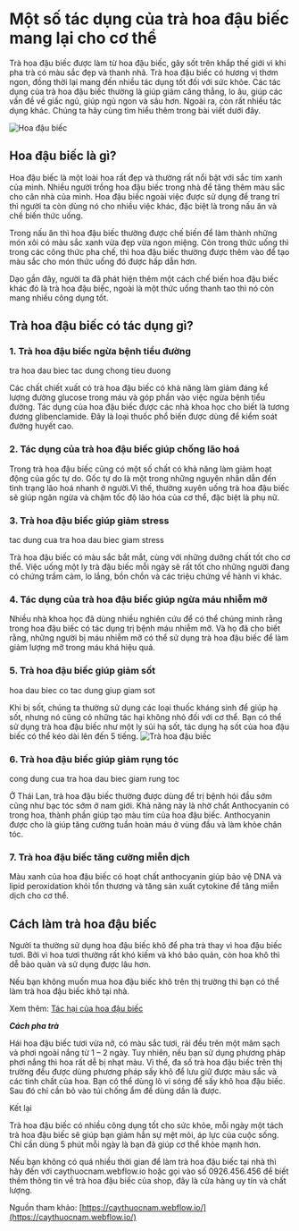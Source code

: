 # Một số tác dụng của trà hoa đậu biếc mang lại cho cơ thể
Trà hoa đậu biếc được làm từ hoa đậu biếc, gây sốt trên khắp thế giới vì khi pha trà có màu sắc đẹp và thanh nhã. Trà hoa đậu biếc có hương vị thơm ngon, đồng thời lại mang đến nhiều tác dụng tốt đối với sức khỏe. Các tác dụng của trà hoa đậu biếc thường là giúp giảm căng thẳng, lo âu, giúp các vấn đề về giấc ngủ, giúp ngủ ngon và sâu hơn. Ngoài ra, còn rất nhiều tác dụng khác. Chúng ta hãy cùng tìm hiểu thêm trong bài viết dưới đây.

![Hoa đậu biếc](https://global-uploads.webflow.com/5deb1e0bcd1730303a919a1b/5e74441440f35f44ce52c3e6_hoa-dau-biec-kho.jpg)

## Hoa đậu biếc là gì?

Hoa đậu biếc là một loài hoa rất đẹp và thường rất nổi bật với sắc tím xanh của mình. Nhiều người trồng hoa đậu biếc trong nhà để tăng thêm màu sắc cho căn nhà của mình. Hoa đậu biếc ngoài việc được sử dụng để trang trí thì người ta còn dùng nó cho nhiều việc khác, đặc biệt là trong nấu ăn và chế biến thức uống.

Trong nấu ăn thì hoa đậu biếc thường được chế biến để làm thành những món xôi có màu sắc xanh vừa đẹp vừa ngon miệng. Còn trong thức uống thì trong các công thức pha chế, thì hoa đậu biếc thường được thêm vào để tạo màu sắc cho món thức uống đó được hấp dẫn hơn.

Dạo gần đây, người ta đã phát hiện thêm một cách chế biến hoa đậu biếc khác đó là trà hoa đậu biếc, ngoài là một thức uống thanh tao thì nó còn mang nhiều công dụng tốt.

## Trà hoa đậu biếc có tác dụng gì?
### 1. Trà hoa đậu biếc ngừa bệnh tiểu đường
tra hoa dau biec tac dung chong tieu duong

Các chất chiết xuất có trà hoa đậu biếc có khả năng làm giảm đáng kể lượng đường glucose trong máu và góp phần vào việc ngừa bệnh tiểu đường. Tác dụng của hoa đậu biếc được các nhà khoa học cho biết là tương đương glibenclamide. Đây là loại thuốc phổ biến được dùng để kiểm soát đường huyết cao.

### 2. Tác dụng của trà hoa đậu biếc giúp chống lão hoá
Trong trà hoa đậu biếc cũng có một số chất có khả năng làm giảm hoạt động của gốc tự do. Gốc tự do là một trong những nguyên nhân dẫn đến tình trạng lão hoá nhanh ở người.Vì thế, thường xuyên uống trà hoa đậu biếc sẽ giúp ngăn ngừa và chậm tốc độ lão hóa của cơ thể, đặc biệt là phụ nữ.

### 3. Trà hoa đậu biếc giúp giảm stress
tac dung cua tra hoa dau biec giam stress

Trà hoa đậu biếc có màu sắc bắt mắt, cùng với những dưỡng chất tốt cho cơ thể. Việc uống một ly trà đậu biếc mỗi ngày sẽ rất tốt cho những người đang có chứng trầm cảm, lo lắng, bồn chồn và các triệu chứng về hành vi khác.

### 4. Tác dụng của trà hoa đậu biếc giúp ngừa máu nhiễm mỡ
Nhiều nhà khoa học đã dùng nhiều nghiên cứu để có thể chúng minh rằng trong hoa đậu biếc có tác dụng trị bệnh máu nhiễm mỡ. Và họ đã cho biết rằng, những người bị máu nhiễm mỡ có thể sử dụng trà hoa đậu biếc để làm giảm lượng mỡ trong máu khá hiệu quả.

### 5. Trà hoa đậu biếc giúp giảm sốt
hoa dau biec co tac dung giup giam sot

Khi bị sốt, chúng ta thường sử dụng các loại thuốc kháng sinh để giúp hạ sốt, nhưng nó cũng có những tác hại không nhỏ đối với cơ thể. Bạn có thể sử dụng trà hoa đậu biếc như một ly sủi hạ sốt, tác dụng hạ sốt của hoa đậu biếc có thể kéo dài lên đến 5 tiếng.
![Trà hoa đậu biếc](https://global-uploads.webflow.com/5deb1e0bcd1730303a919a1b/5e74448621d9499951079653_tra-hoa-dau-biec.jpg)

### 6. Trà hoa đậu biếc giúp giảm rụng tóc
cong dung cua tra hoa dau biec giam rung toc

Ở Thái Lan, trà hoa đậu biếc thường được dùng để trị bệnh hói đầu sớm cũng như bạc tóc sớm ở nam giới. Khả năng này là nhờ chất Anthocyanin có trong hoa, thành phần giúp tạo màu tím của hoa đậu biếc. Anthocyanin được cho là giúp tăng cường tuần hoàn máu ở vùng đầu và làm khỏe chân tóc. 

### 7. Trà hoa đậu biếc tăng cường miễn dịch
Màu xanh của hoa đậu biếc có hoạt chất anthocyanin giúp bảo vệ DNA và lipid peroxidation khỏi tổn thương và tăng sản xuất cytokine để tăng miễn dịch cho cơ thể.

## Cách làm trà hoa đậu biếc


Người ta thường sử dụng hoa đậu biếc khô để pha trà thay vì hoa đậu biếc tươi. Bởi vì hoa tươi thường rất khó kiếm và khó bảo quản, còn hoa khô thì dễ bảo quản và sử dụng được lâu hơn.

Nếu bạn không muốn mua hoa đậu biếc khô trên thị trường thì bạn có thể làm trà hoa đậu biếc khô tại nhà.

Xem thêm: [Tác hại của hoa đậu biếc](https://caythuocnam.webflow.io/posts/tac-dung-va-tac-hai-cua-hoa-dau-biec)

***Cách pha trà***

Hái hoa đậu biếc tươi vừa nở, có màu sắc tươi, rải đều trên một mâm sạch và phơi ngoài nắng từ 1 – 2 ngày.
Tuy nhiên, nếu bạn sử dụng phương pháp phơi nắng thì hoa rất dễ bị nhạt màu. Vì thế, đa số trà hoa đậu biếc trên thị trường đều được dùng phương pháp sấy khô để lưu giữ được màu sắc và các tinh chất của hoa.
Bạn có thể dùng lò vi sóng để sấy khô hoa đậu biếc. Sau đó chỉ cần bỏ vào túi chống ẩm để dùng dần là được.

Kết lại

Trà hoa đậu biếc có nhiều công dụng tốt cho sức khỏe, mỗi ngày một tách trà hoa đậu biếc sẽ giúp bạn giảm hẳn sự mệt mỏi, áp lực của cuộc sống. Chỉ cần dùng 5 phút mỗi ngày là bạn đã giúp cơ thể khỏe mạnh hơn. 

Nếu bạn không có quá nhiều thời gian để làm trà hoa đậu biếc tại nhà thì hãy đến với caythuocnam.webflow.io hoặc gọi vào số 0926.456.456 để biết thêm thông tin về trà hoa đậu biếc của shop, đây là cửa hàng uy tín và chất lượng.

Nguồn tham khảo: [https://caythuocnam.webflow.io/](https://caythuocnam.webflow.io/)
